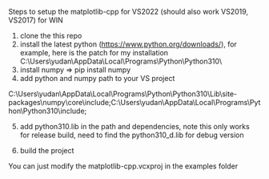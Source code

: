 Steps to setup the matplotlib-cpp for VS2022 (should also work VS2019, VS2017) for WIN

1) clone the this repo
2) install the latest python (https://www.python.org/downloads/), for example, here is the patch for my installation C:\Users\yudan\AppData\Local\Programs\Python\Python310\
3) install numpy => pip install numpy
4) add python and numpy path to your VS project 

C:\Users\yudan\AppData\Local\Programs\Python\Python310\Lib\site-packages\numpy\core\include;C:\Users\yudan\AppData\Local\Programs\Python\Python310\include;

5) add python310.lib in the path and dependencies, note this only works for release build, need to find the python310_d.lib for debug version

6) build the project

You can just modify the matplotlib-cpp.vcxproj in the examples folder

